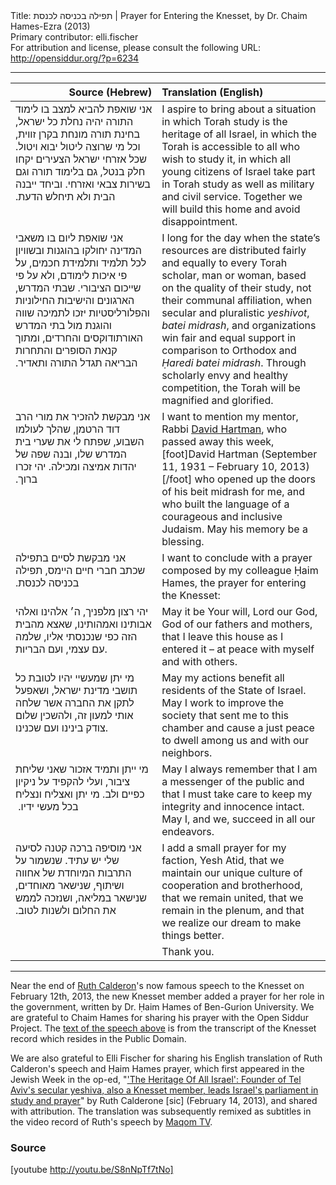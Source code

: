 <html>
<head></head>
<body>
Title: תפילה בכניסה לכנסת | Prayer for Entering the Knesset, by Dr. Chaim Hames-Ezra (2013)<br />
Primary contributor: elli.fischer<br />
For attribution and license, please consult the following URL: <a href="http://opensiddur.org/?p=6234">http://opensiddur.org/?p=6234</a>
<p />
<hr />

<table style="margin-left: auto;margin-right: auto;" class="draggable">
<thead><tr><th id="x" style="text-align: right;">Source (Hebrew)</th><th style="text-align: left;">Translation (English)</th></tr></thead>
<tbody>
<tr><td style="vertical-align:top;" width="46%">
<div class="commentary"><span lang="he">
 אני שואפת להביא למצב בו לימוד התורה יהיה נחלת כל ישראל, בחינת תורה מונחת בקרן זווית, וכל מי שרוצה ליטול יבוא ויטול. שכל אזרחי ישראל הצעירים יקחו חלק בנטל, גם בלימוד תורה וגם בשירות צבאי ואזרחי. וביחד ייבנה הבית ולא תיחלש הדעת.‏
</span></div></td>
 
<td style="vertical-align:top;" width="53%"><div class="english">
I aspire to bring about a situation in which Torah study is the heritage of all Israel, in which the Torah is accessible to all who wish to study it, in which all young citizens of Israel take part in Torah study as well as military and civil service. Together we will build this home and avoid disappointment.
</div></td></tr>


<tr><td style="vertical-align:top;" width="46%"><div class="commentary"><span lang="he">
אני שואפת ליום בו משאבי המדינה יחולקו בהוגנות ובשוויון לכל תלמיד ותלמידת חכמים, על פי איכות לימודם, ולא על פי שייכום הציבורי. שבתי המדרש, הארגונים והישיבות החילוניות והפלורליסטיות יזכו לתמיכה שווה והוגנת מול בתי המדרש האורתודוקסים והחרדים, ומתוך קנאת הסופרים והתחרות הבריאה תגדל התורה ותאדיר.‏
</span></div></td>
 
<td style="vertical-align:top;" width="53%"><div class="english">
I long for the day when the state’s resources are distributed fairly and equally to every Torah scholar, man or woman, based on the quality of their study, not their communal affiliation, when secular and pluralistic <em>yeshivot</em>, <em>batei midrash</em>, and organizations win fair and equal support in comparison to Orthodox and <em>Ḥaredi batei midrash</em>. Through scholarly envy and healthy competition, the Torah will be magnified and glorified.
</div></td></tr>


<tr><td style="vertical-align:top;" width="46%"><div class="commentary"><span lang="he">
אני מבקשת להזכיר את מורי הרב דוד הרטמן, שהלך לעולמו השבוע, שפתח לי את שערי בית המדרש שלו, ובנה שפה של יהדות אמיצה ומכילה. יהי זכרו ברוך.‏
</span></div></td>
 
<td style="vertical-align:top;" width="53%"><div class="english">
I want to mention my mentor, Rabbi <a href="http://en.wikipedia.org/wiki/David_Hartman_%28rabbi%29">David Hartman</a>, who passed away this week,[foot]David Hartman (September 11, 1931 – February 10, 2013)[/foot] who opened up the doors of his beit midrash for me, and who built the language of a courageous and inclusive Judaism. May his memory be a blessing.
</div></td></tr>


<tr><td style="vertical-align:top;" width="46%"><div class="commentary"><span lang="he">
אני מבקשת לסיים בתפילה שכתב חברי חיים היימס, תפילה בכניסה לכנסת.‏
</span></div></td>
 
<td style="vertical-align:top;" width="53%"><div class="english">
I want to conclude with a prayer composed by my colleague Ḥaim Hames, the prayer for entering the Knesset:
</div></td></tr>


<tr><td style="vertical-align:top;" width="46%"><div class="liturgy"><span lang="he">
יהי רצון מלפניך, 
ה׳ אלהינו ואלהי אבותינו ואמהותינו, 
שאצא מהבית הזה כפי שנכנסתי אליו, 
שלמה עם עצמי, 
ועם הבריות. 
</span></div></td>
 
<td style="vertical-align:top;" width="53%"><div class="english">
May it be Your will, 
Lord our God, God of our fathers and mothers, 
that I leave this house as I entered it – 
at peace with myself 
and with others. 
</div></td></tr>


<tr><td style="vertical-align:top;" width="46%"><div class="liturgy"><span lang="he">
מי יתן שמעשיי יהיו לטובת כל תושבי מדינת ישראל, 
ושאפעל לתקן את החברה אשר שלחה אותי למעון זה, 
ולהשכין שלום צודק בינינו ועם שכנינו. 
</span></div></td>
 
<td style="vertical-align:top;" width="53%"><div class="english">
May my actions benefit all residents of the State of Israel. 
May I work to improve the society that sent me to this chamber 
and cause a just peace to dwell among us and with our neighbors. 
</div></td></tr>


<tr><td style="vertical-align:top;" width="46%"><div class="liturgy"><span lang="he">
מי ייתן ותמיד אזכור שאני שליחת ציבור, 
ועלי להקפיד על ניקיון כפיים ולב. 
מי יתן ואצליח ונצליח בכל מעשי ידיו. ‏
</span></div></td>
 
<td style="vertical-align:top;" width="53%"><div class="english">
May I always remember that I am a messenger of the public 
and that I must take care to keep my integrity and innocence intact. 
May I, and we, succeed in all our endeavors.
</div></td></tr>


<tr><td style="vertical-align:top;" width="46%"><div class="liturgy"><span lang="he">
אני מוסיפה ברכה קטנה לסיעה שלי יש עתיד. 
שנשמור על התרבות המיוחדת של אחווה ושיתוף, 
שנישאר מאוחדים, שנישאר במליאה, 
ושנזכה לממש את החלום ולשנות לטוב.‏
</span></div></td>
 
<td style="vertical-align:top;" width="53%"><div class="english">
I add a small prayer for my faction, Yesh Atid, 
that we maintain our unique culture of cooperation and brotherhood, 
that we remain united, that we remain in the plenum, 
and that we realize our dream to make things better. 
</div></td></tr>


<tr><td style="vertical-align:top;" width="46%"><div class="liturgy"><span lang="he">
</span></div></td>
 
<td style="vertical-align:top;" width="53%"><div class="english">
Thank you.
</div></td></tr>
</tbody></table>


<hr />
Near the end of <a href="http://en.wikipedia.org/wiki/Ruth_Calderon">Ruth Calderon</a>'s now famous speech to the Knesset on February 12th, 2013, the new Knesset member added a prayer for her role in the government, written by Dr. Ḥaim Hames of Ben-Gurion University. We are grateful to Chaim Hames for sharing his prayer with the Open Siddur Project. The <a href="http://yeshatid.org.il/rootkalderon_firstspeech">text of the speech above</a> is from the transcript of the Knesset record which resides in the Public Domain.

We are also grateful to Elli Fischer for sharing his English translation of Ruth Calderon's speech and Ḥaim Hames prayer, which first appeared in the Jewish Week in the op-ed, "<a href="http://www.thejewishweek.com/editorial-opinion/opinion/heritage-all-israel">'The Heritage Of All Israel': Founder of Tel Aviv's secular yeshiva, also a Knesset member, leads Israel's parliament in study and prayer</a>" by Ruth Calderone [sic] (February 14, 2013), and shared with attribution. The translation was subsequently remixed as subtitles in the video record of Ruth's speech by <a href="http://www.youtube.com/watch?v=S8nNpTf7tNo">Maqom TV</a>.

<h3>Source</h3>

[youtube http://youtu.be/S8nNpTf7tNo]
</body>
</html>